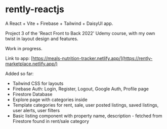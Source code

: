 # rently-reactjs
A React + Vite + Firebase + Tailwind + DaisyUI app.

Project 3 of the 'React Front to Back 2022' Udemy course, with my own twist in layout design and features. 

Work in progress.

Link to app: [https://meals-nutrition-tracker.netlify.app/](https://rently-marketplace.netlify.app/)

Added so far:
- Tailwind CSS for layouts
- Firebase Auth: Login, Register, Logout, Google Auth, Profile page
- Firestore Database
- Explore page with categories inside
- Template categories for rent, sale, user posted listings, saved listings, user alerts, user filters
- Basic listing component with property name, description - fetched from Firestore found in rent/sale category
